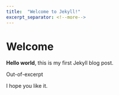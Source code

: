 ```yaml
---
title:  "Welcome to Jekyll!"
excerpt_separator: <!--more-->
---
```


# Welcome

**Hello world**, this is my first Jekyll blog post.
<!--more-->
Out-of-excerpt

I hope you like it.
